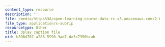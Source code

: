 ```yaml
---
content_type: resource
description: ''
file: /media/https%3A/open-learning-course-data-rc.s3.amazonaws.com/2-003sc-engineering-dynamics-fall-2011/b898d707a28659909ad7da3c7350bcab_mB_rrEN_Ltc.vtt
file_type: application/x-subrip
resourcetype: Other
title: 3play caption file
uid: b898d707-a286-5990-9ad7-da3c7350bcab
---
```

